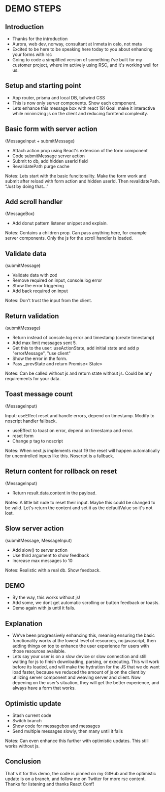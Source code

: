 # DEMO STEPS

## Introduction

- Thanks for the introduction
- Aurora, web dev, norway, consultant at Inmeta in oslo, not meta
- Excited to be here to be speaking here today to you about enhancing your forms with rsc
- Going to code a simplified version of something i’ve built for my customer project, where im actively using RSC, and it's working well for us.

## Setup and starting point

- App router, prisma and local DB, tailwind CSS
- This is now only server components. Show each component.
- Lets enhance this message box with react 19! Goal: make it interactive while minimizing js on the client and reducing forntend complexity.

## Basic form with server action

(MessageInput + submitMessage)

- Attach action prop using React's extension of the form component
- Code submitMessage server action
- Submit to db, add hidden userId field
- RevalidatePath purge cache

Notes: Lets start with the basic funcitonality. Make the form work and submit after reload with form action and hidden userId. Then revalidatePath. “Just by doing that…”

## Add scroll handler

(MessageBox)

- Add donut pattern listener snippet and explain.

Notes: Contains a children prop. Can pass anything here, for example server components. Only the js for the scroll handler is loaded.

## Validate data

(submitMessage)

- Validate data with zod
- Remove required on input, console.log error
- Show the error triggering
- Add back required on input

Notes: Don't trust the input from the client.

## Return validation

(submitMessage)

- Return instead of console.log error and timestamp (create timestamp)
- Add max limit messages sent 5.
- Get this to the user: useActionState, add initial state and add p "errorMessage", "use client"
- Show the error in the form.
- Pass _prevState and return Promise< State>

Notes: Can be called without js and return state without js. Could be any requirements for your data.

## Toast message count

(MessageInput)

Input: useEffect reset and handle errors, depend on timestamp.  Modify to noscript handler fallback.

- useEffect to toast on error, depend on timestamp and error.
- reset form
- Change p tag to noscript

Notes: When next.js implements react 19 the reset will happen automatically for uncontrolled inputs like this. Noscript is a fallback.

## Return content for rollback on reset

(MessageInput)

- Return result.data.content in the payload.

Notes: A little bit rude to reset their input. Maybe this could be changed to be valid. Let's return the content and set it as the defaultValue so it's not lost.

## Slow server action

(submitMessage, MessageInput)

- Add slow() to server action
- Use third argument to show feedback
- Increase max messages to 10

Notes: Realistic with a real db. Show feedback.

## DEMO

- By the way, this works without js!
- Add some, we dont get automatic scrolling or button feedback or toasts.
- Demo again with js until it fails.

## Explanation

- We’ve been progressively enhancing this, meaning ensuring the basic functionality works at the lowest level of resources, no javascript, then adding things on top to enhance the user experience for users with those resources available.
- Lets say your user is on a slow device or slow connection and still waiting for js to finish downloading, parsing, or executing. This will work before its loaded, and will make the hydration for the JS that we do want load faster, because we reduced the amount of js on the client by utilizing server component and weaving server and client. Now depening on the user’s situation, they will get the better experience, and always have a form that works.

## Optimistic update

- Stash current code
- Switch branch
- Show code for messagebox and messages
- Send multiple messages slowly, then many until it fails

Notes: Can even enhance this further with optimistic updates. This still works without js.

## Conclusion

That's it for this demo, the code is pinned on my GitHub and the optimistic update is on a branch, and follow me on Twitter for more rsc content. Thanks for listening and thanks React Conf!
